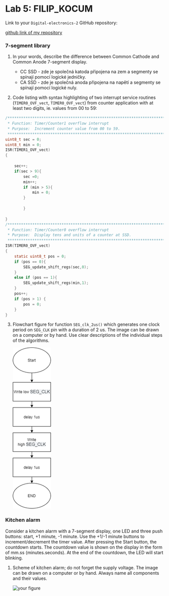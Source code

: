 # Lab 5: FILIP_KOCUM

Link to your `Digital-electronics-2` GitHub repository:

[github link of my repository](https://github.com/xkocum00/Digital-electronics-2)


### 7-segment library

1. In your words, describe the difference between Common Cathode and Common Anode 7-segment display.
   * CC SSD - zde je společná katoda připojena na zem a segmenty se spínají pomocí logické jedničky.
   * CA SSD - zde je společná anoda připojena na napětí a segmenty se spínají pomocí logické nuly.

2. Code listing with syntax highlighting of two interrupt service routines (`TIMER0_OVF_vect`, `TIMER0_OVF_vect`) from counter application with at least two digits, ie. values from 00 to 59:

```c
/**********************************************************************
 * Function: Timer/Counter1 overflow interrupt
 * Purpose:  Increment counter value from 00 to 59.
 **********************************************************************/
uint8_t sec = 0;
uint8_t min = 0;
ISR(TIMER1_OVF_vect)
{
    
    sec++;
    if(sec > 9){
        sec =0;
        min++;
        if (min > 5){
            min = 0;
        }
        
        }    

}
/**********************************************************************
 * Function: Timer/Counter0 overflow interrupt
 * Purpose:  Display tens and units of a counter at SSD.
 **********************************************************************/
ISR(TIMER0_OVF_vect)
{
    static uint8_t pos = 0;
    if (pos == 0){
        SEG_update_shift_regs(sec,0);
    }
    else if (pos == 1){
        SEG_update_shift_regs(min,1);
    }
    pos++;
    if (pos > 1) {
        pos = 0;
    }
}
```

3. Flowchart figure for function `SEG_clk_2us()` which generates one clock period on `SEG_CLK` pin with a duration of 2&nbsp;us. The image can be drawn on a computer or by hand. Use clear descriptions of the individual steps of the algorithms.

   ![your figure](IMAGES/1.png)


### Kitchen alarm

Consider a kitchen alarm with a 7-segment display, one LED and three push buttons: start, +1 minute, -1 minute. Use the +1/-1 minute buttons to increment/decrement the timer value. After pressing the Start button, the countdown starts. The countdown value is shown on the display in the form of mm.ss (minutes.seconds). At the end of the countdown, the LED will start blinking.

1. Scheme of kitchen alarm; do not forget the supply voltage. The image can be drawn on a computer or by hand. Always name all components and their values.

   ![your figure](IMAGES-2.png)
